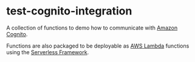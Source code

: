 test-cognito-integration
===

A collection of functions to demo how to communicate with [Amazon Cognito][1].

Functions are also packaged to be deployable as [AWS Lambda][2] functions
using the [Serverless Framework][3].




[1]: https://aws.amazon.com/cognito
[2]: https://aws.amazon.com/lambda
[3]: https://serverless.com
